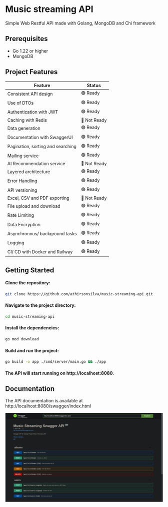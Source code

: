 # Music streaming API

Simple Web Restful API made with Golang, MongoDB and Chi framework

## Prerequisites

- Go 1.22 or higher
- MongoDB 

## Project Features

| Feature                           | Status       |
|-----------------------------------|--------------|
| Consistent API design             | 🟢 Ready     |
| Use of DTOs                       | 🟢 Ready     |
| Authentication with JWT           | 🟢 Ready     |
| Caching with Redis                | 🔴 Not Ready |
| Data generation                   | 🟢 Ready     |
| Documentation with SwaggerUI      | 🟢 Ready     |
| Pagination, sorting and searching | 🟢 Ready     |
| Mailing service                   | 🟢 Ready     |
| AI Recommendation service         | 🔴 Not Ready |
| Layered architecture              | 🟢 Ready     |
| Error Handling                    | 🟢 Ready     |
| API versioning                    | 🟢 Ready     |
| Excel, CSV and PDF exporting      | 🔴 Not Ready |
| File upload and download          | 🟢 Ready     |
| Rate Limiting                     | 🟢 Ready     |
| Data Encryption                   | 🟢 Ready     |
| Asynchronous/ background tasks    | 🟢 Ready     |
| Logging                           | 🟢 Ready     |
| CI/ CD with Docker and Railway    | 🟢 Ready     |


## Getting Started

#### Clone the repository:

```bash
git clone https://github.com/athirsonsilva/music-streaming-api.git
```

#### Navigate to the project directory:

```bash
cd music-streaming-api
```

#### Install the dependencies:

```bash
go mod download
```

#### Build and run the project:

```bash
go build -o app ./cmd/server/main.go && ./app
```

#### The API will start running on http://localhost:8080.

## Documentation

The API documentation is available at http://localhost:8080/swagger/index.html

![Swagger UI](swagger.png)
